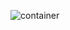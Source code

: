 ![container](https://github.com/xyloph0xy/Big-Data/assets/92715425/95a6bdd9-86ba-400c-8d77-91f3a4a586d9)
